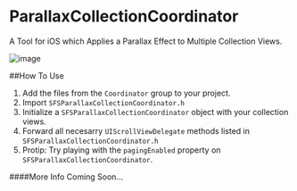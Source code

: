 ParallaxCollectionCoordinator
=============================

A Tool for iOS which Applies a Parallax Effect to Multiple Collection Views.

![image](http://i.imgur.com/DZdMuCJ.gif)

##How To Use
1. Add the files from the `Coordinator` group to your project.
2. Import `SFSParallaxCollectionCoordinator.h`
3. Initialize a `SFSParallaxCollectionCoordinator` object with your collection views.
4. Forward all necesarry `UIScrollViewDelegate` methods listed in `SFSParallaxCollectionCoordinator.h`
5. Protip: Try playing with the `pagingEnabled` property on `SFSParallaxCollectionCoordinator`.

####More Info Coming Soon...
